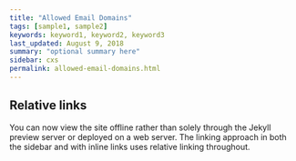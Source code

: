 ```yaml
---
title: "Allowed Email Domains"
tags: [sample1, sample2]
keywords: keyword1, keyword2, keyword3
last_updated: August 9, 2018
summary: "optional summary here"
sidebar: cxs
permalink: allowed-email-domains.html
---
```

## Relative links

You can now view the site offline rather than solely through the Jekyll preview server or deployed on a web server. The linking approach in both the sidebar and with inline links uses relative linking throughout.